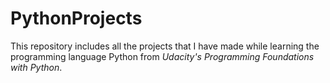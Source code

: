 # PythonProjects
This repository includes all the projects that I have made while learning the programming language Python from 
*Udacity's Programming Foundations with Python*.
